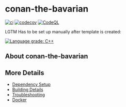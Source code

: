 # conan-the-bavarian

[![ci](https://github.com/kwakzalver/conan-the-bavarian/actions/workflows/ci.yml/badge.svg)](https://github.com/kwakzalver/conan-the-bavarian/actions/workflows/ci.yml)
[![codecov](https://codecov.io/gh/kwakzalver/conan-the-bavarian/branch/main/graph/badge.svg)](https://codecov.io/gh/kwakzalver/conan-the-bavarian)
[![CodeQL](https://github.com/kwakzalver/conan-the-bavarian/actions/workflows/codeql-analysis.yml/badge.svg)](https://github.com/kwakzalver/conan-the-bavarian/actions/workflows/codeql-analysis.yml)

LGTM Has to be set up manually after template is created:

[![Language grade: C++](https://img.shields.io/lgtm/grade/cpp/github/kwakzalver/conan-the-bavarian)](https://lgtm.com/projects/g/kwakzalver/conan-the-bavarian/context:cpp)

## About conan-the-bavarian



## More Details

 * [Dependency Setup](README_dependencies.md)
 * [Building Details](README_building.md)
 * [Troubleshooting](README_troubleshooting.md)
 * [Docker](README_docker.md)
